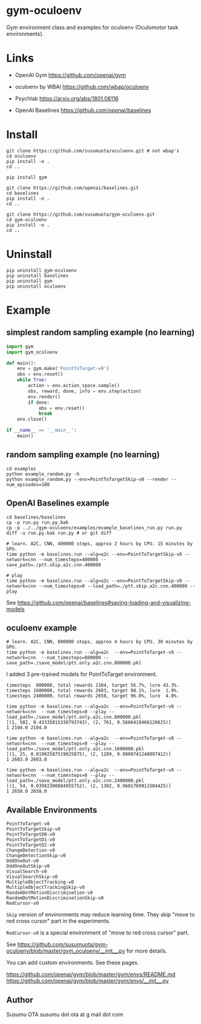 # gym-oculoenv

Gym environment class and examples for oculoenv (Oculomotor task environments).


# Links

- OpenAI Gym
https://github.com/openai/gym

- oculoenv by WBAI
https://github.com/wbap/oculoenv

- Psychlab
https://arxiv.org/abs/1801.08116

- OpenAI Baselines
https://github.com/openai/baselines


# Install

```
git clone https://github.com/susumuota/oculoenv.git # not wbap's
cd oculoenv
pip install -e .
cd ..

pip install gym

git clone https://github.com/openai/baselines.git
cd baselines
pip install -e .
cd ..

git clone https://github.com/susumuota/gym-oculoenv.git
cd gym-oculoenv
pip install -e .
cd ..
```


# Uninstall

```
pip uninstall gym-oculoenv
pip uninstall baselines
pip uninstall gym
pip uninstall oculoenv
```


# Example

## simplest random sampling example (no learning)

```python
import gym
import gym_oculoenv

def main():
    env = gym.make('PointToTarget-v0')
    obs = env.reset()
    while True:
        action = env.action_space.sample()
        obs, reward, done, info = env.step(action)
        env.render()
        if done:
            obs = env.reset()
            break
    env.close()

if __name__ == '__main__':
    main()
```

## random sampling example (no learning)

```
cd examples
python example_random.py -h
python example_random.py --env=PointToTargetSkip-v0 --render --num_episodes=100
```

## OpenAI Baselines example

```
cd baselines/baselines
cp -p run.py run.py.bak
cp -p ../../gym-oculoenv/examples/example_baselines_run.py run.py
diff -u run.py.bak run.py # or git diff

# learn. A2C, CNN, 400000 steps, approx 2 hours by CPU. 15 minutes by GPU.
time python -m baselines.run --alg=a2c --env=PointToTargetSkip-v0 --network=cnn --num_timesteps=400000 --save_path=./ptt.skip.a2c.cnn.400000

# play
time python -m baselines.run --alg=a2c --env=PointToTargetSkip-v0 --network=cnn --num_timesteps=0 --load_path=./ptt.skip.a2c.cnn.400000 --play
```

See https://github.com/openai/baselines#saving-loading-and-visualizing-models

## oculoenv example

```
# learn. A2C, CNN, 800000 steps, approx 4 hours by CPU. 30 minutes by GPU.
time python -m baselines.run --alg=a2c  --env=PointToTarget-v0 --network=cnn  --num_timesteps=800000 --save_path=./save_model/ptt.only.a2c.cnn.800000.pkl
```

I added 3 pre-trained models for PointToTarget environment.

```
timesteps  800000, total rewards 2104, target 56.7%, lure 43.3%.
timesteps 1600000, total rewards 2603, target 98.1%, lure  1.9%.
timesteps 2400000, total rewards 2658, target 96.0%, lure  4.0%.
```

```
time python -m baselines.run --alg=a2c  --env=PointToTarget-v0 --network=cnn  --num_timesteps=0 --play --load_path=./save_model/ptt.only.a2c.cnn.800000.pkl
[(1, 582, 0.43335815338793743), (2, 761, 0.5666418466120625)]
1 2104.0 2104.0

time python -m baselines.run --alg=a2c  --env=PointToTarget-v0 --network=cnn  --num_timesteps=0 --play --load_path=./save_model/ptt.only.a2c.cnn.1600000.pkl
[(1, 25, 0.01902587519025875), (2, 1289, 0.9809741248097412)]
1 2603.0 2603.0

time python -m baselines.run --alg=a2c  --env=PointToTarget-v0 --network=cnn  --num_timesteps=0 --play --load_path=./save_model/ptt.only.a2c.cnn.2400000.pkl
[(1, 54, 0.03982300884955752), (2, 1302, 0.9601769911504425)]
1 2658.0 2658.0
```


## Available Environments

```
PointToTarget-v0
PointToTargetSkip-v0
PointToTargetD0-v0
PointToTargetD1-v0
PointToTargetD2-v0
ChangeDetection-v0
ChangeDetectionSkip-v0
OddOneOut-v0
OddOneOutSkip-v0
VisualSearch-v0
VisualSearchSkip-v0
MultipleObjectTracking-v0
MultipleObjectTrackingSkip-v0
RandomDotMotionDiscrimination-v0
RandomDotMotionDiscriminationSkip-v0
RedCursor-v0
```

`Skip` version of environments may reduce learning time. They skip "move to red cross cursor" part in the experiments.

`RedCursor-v0` is a special environment of "move to red cross cursor" part.

See https://github.com/susumuota/gym-oculoenv/blob/master/gym_oculoenv/__init__.py for more details.

You can add custom environments. See these pages.

https://github.com/openai/gym/blob/master/gym/envs/README.md
https://github.com/openai/gym/blob/master/gym/envs/__init__.py


## Author

Susumu OTA  susumu dot ota at g mail dot com

